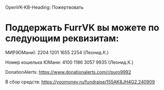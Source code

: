 OpenVK-KB-Heading: Пожертвовать

# Поддержать FurrVK вы можете по следующим реквизитам:

МИР(ЮМани): 2204 1201 1655 2254 (Леонид.К.)

Номер кошелька ЮМани: 4100 1186 3057 9935 (Леонид.К.)

DonationAlerts: https://www.donationalerts.com/r/puro9992

В сбор средств: https://yoomoney.ru/fundraise/155AK8JH4G2.240909
